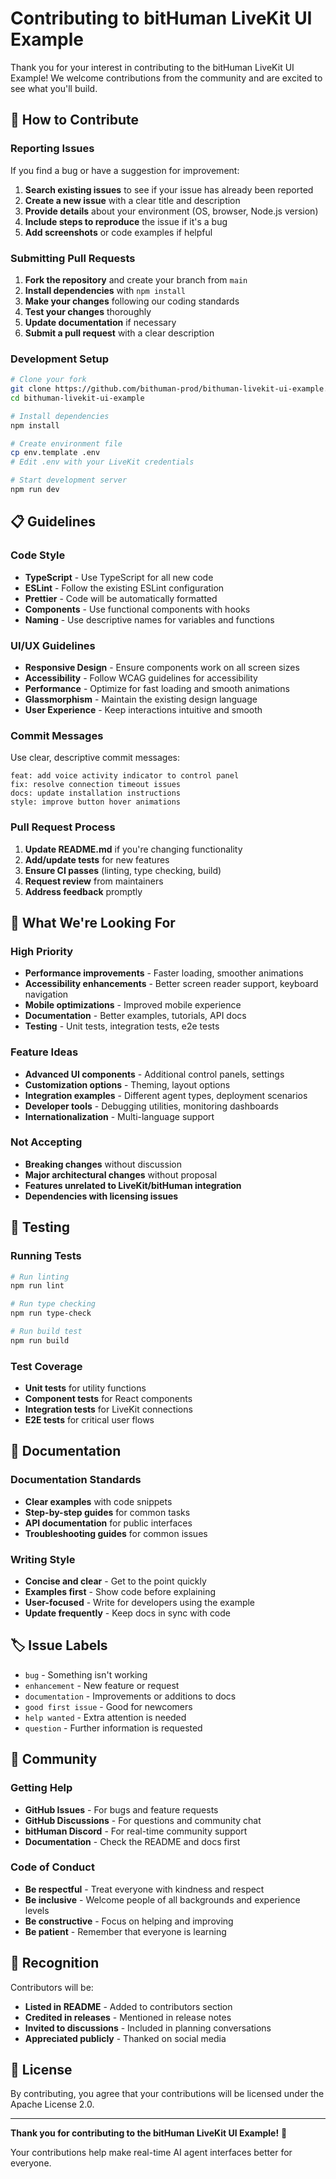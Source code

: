 # Contributing to bitHuman LiveKit UI Example

Thank you for your interest in contributing to the bitHuman LiveKit UI Example! We welcome contributions from the community and are excited to see what you'll build.

## 🤝 How to Contribute

### Reporting Issues

If you find a bug or have a suggestion for improvement:

1. **Search existing issues** to see if your issue has already been reported
2. **Create a new issue** with a clear title and description
3. **Provide details** about your environment (OS, browser, Node.js version)
4. **Include steps to reproduce** the issue if it's a bug
5. **Add screenshots** or code examples if helpful

### Submitting Pull Requests

1. **Fork the repository** and create your branch from `main`
2. **Install dependencies** with `npm install`
3. **Make your changes** following our coding standards
4. **Test your changes** thoroughly
5. **Update documentation** if necessary
6. **Submit a pull request** with a clear description

### Development Setup

```bash
# Clone your fork
git clone https://github.com/bithuman-prod/bithuman-livekit-ui-example.git
cd bithuman-livekit-ui-example

# Install dependencies
npm install

# Create environment file
cp env.template .env
# Edit .env with your LiveKit credentials

# Start development server
npm run dev
```

## 📋 Guidelines

### Code Style

- **TypeScript** - Use TypeScript for all new code
- **ESLint** - Follow the existing ESLint configuration
- **Prettier** - Code will be automatically formatted
- **Components** - Use functional components with hooks
- **Naming** - Use descriptive names for variables and functions

### UI/UX Guidelines

- **Responsive Design** - Ensure components work on all screen sizes
- **Accessibility** - Follow WCAG guidelines for accessibility
- **Performance** - Optimize for fast loading and smooth animations
- **Glassmorphism** - Maintain the existing design language
- **User Experience** - Keep interactions intuitive and smooth

### Commit Messages

Use clear, descriptive commit messages:

```
feat: add voice activity indicator to control panel
fix: resolve connection timeout issues
docs: update installation instructions
style: improve button hover animations
```

### Pull Request Process

1. **Update README.md** if you're changing functionality
2. **Add/update tests** for new features
3. **Ensure CI passes** (linting, type checking, build)
4. **Request review** from maintainers
5. **Address feedback** promptly

## 🎯 What We're Looking For

### High Priority

- **Performance improvements** - Faster loading, smoother animations
- **Accessibility enhancements** - Better screen reader support, keyboard navigation
- **Mobile optimizations** - Improved mobile experience
- **Documentation** - Better examples, tutorials, API docs
- **Testing** - Unit tests, integration tests, e2e tests

### Feature Ideas

- **Advanced UI components** - Additional control panels, settings
- **Customization options** - Theming, layout options
- **Integration examples** - Different agent types, deployment scenarios
- **Developer tools** - Debugging utilities, monitoring dashboards
- **Internationalization** - Multi-language support

### Not Accepting

- **Breaking changes** without discussion
- **Major architectural changes** without proposal
- **Features unrelated to LiveKit/bitHuman integration**
- **Dependencies with licensing issues**

## 🧪 Testing

### Running Tests

```bash
# Run linting
npm run lint

# Run type checking
npm run type-check

# Run build test
npm run build
```

### Test Coverage

- **Unit tests** for utility functions
- **Component tests** for React components
- **Integration tests** for LiveKit connections
- **E2E tests** for critical user flows

## 📖 Documentation

### Documentation Standards

- **Clear examples** with code snippets
- **Step-by-step guides** for common tasks
- **API documentation** for public interfaces
- **Troubleshooting guides** for common issues

### Writing Style

- **Concise and clear** - Get to the point quickly
- **Examples first** - Show code before explaining
- **User-focused** - Write for developers using the example
- **Update frequently** - Keep docs in sync with code

## 🏷️ Issue Labels

- `bug` - Something isn't working
- `enhancement` - New feature or request
- `documentation` - Improvements or additions to docs
- `good first issue` - Good for newcomers
- `help wanted` - Extra attention is needed
- `question` - Further information is requested

## 💬 Community

### Getting Help

- **GitHub Issues** - For bugs and feature requests
- **GitHub Discussions** - For questions and community chat
- **bitHuman Discord** - For real-time community support
- **Documentation** - Check the README and docs first

### Code of Conduct

- **Be respectful** - Treat everyone with kindness and respect
- **Be inclusive** - Welcome people of all backgrounds and experience levels
- **Be constructive** - Focus on helping and improving
- **Be patient** - Remember that everyone is learning

## 🎉 Recognition

Contributors will be:

- **Listed in README** - Added to contributors section
- **Credited in releases** - Mentioned in release notes
- **Invited to discussions** - Included in planning conversations
- **Appreciated publicly** - Thanked on social media

## 📄 License

By contributing, you agree that your contributions will be licensed under the Apache License 2.0.

---

**Thank you for contributing to the bitHuman LiveKit UI Example!** 🙏

Your contributions help make real-time AI agent interfaces better for everyone. 